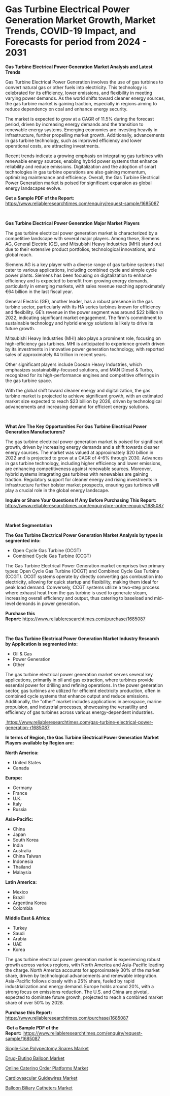 <p><h1>Gas Turbine Electrical Power Generation Market Growth, Market Trends, COVID-19 Impact, and Forecasts for period from 2024 - 2031</h1></p><p><strong>Gas Turbine Electrical Power Generation Market Analysis and Latest Trends</strong></p>
<p><p>Gas Turbine Electrical Power Generation involves the use of gas turbines to convert natural gas or other fuels into electricity. This technology is celebrated for its efficiency, lower emissions, and flexibility in meeting varying power demands. As the world shifts toward cleaner energy sources, the gas turbine market is gaining traction, especially in regions aiming to reduce dependency on coal and enhance energy security.</p><p>The market is expected to grow at a CAGR of 11.5% during the forecast period, driven by increasing energy demands and the transition to renewable energy systems. Emerging economies are investing heavily in infrastructure, further propelling market growth. Additionally, advancements in gas turbine technology, such as improved efficiency and lower operational costs, are attracting investments.</p><p>Recent trends indicate a growing emphasis on integrating gas turbines with renewable energy sources, enabling hybrid power systems that enhance reliability and reduce emissions. Digitalization and the adoption of smart technologies in gas turbine operations are also gaining momentum, optimizing maintenance and efficiency. Overall, the Gas Turbine Electrical Power Generation market is poised for significant expansion as global energy landscapes evolve.</p></p>
<p><strong>Get a Sample PDF of the Report:&nbsp;</strong> <a href="https://www.reliableresearchtimes.com/enquiry/request-sample/1685087?utm_campaign=1287&utm_medium=2&utm_source=Github&utm_content=ia&utm_term=16102024&utm_id=gas-turbine-electrical-power-generation">https://www.reliableresearchtimes.com/enquiry/request-sample/1685087</a></p>
<p>&nbsp;</p>
<p><strong>Gas Turbine Electrical Power Generation Major Market Players</strong></p>
<p><p>The gas turbine electrical power generation market is characterized by a competitive landscape with several major players. Among these, Siemens AG, General Electric (GE), and Mitsubishi Heavy Industries (MHI) stand out due to their extensive product portfolios, technological innovations, and global reach. </p><p>Siemens AG is a key player with a diverse range of gas turbine systems that cater to various applications, including combined cycle and simple cycle power plants. Siemens has been focusing on digitalization to enhance efficiency and is expected to benefit from growing energy demands, particularly in emerging markets, with sales revenue reaching approximately €64 billion in the last fiscal year. </p><p>General Electric (GE), another leader, has a robust presence in the gas turbine sector, particularly with its HA series turbines known for efficiency and flexibility. GE’s revenue in the power segment was around $22 billion in 2022, indicating significant market engagement. The firm's commitment to sustainable technology and hybrid energy solutions is likely to drive its future growth.</p><p>Mitsubishi Heavy Industries (MHI) also plays a prominent role, focusing on high-efficiency gas turbines. MHI is anticipated to experience growth driven by its investments in innovative power generation technology, with reported sales of approximately ¥4 trillion in recent years.</p><p>Other significant players include Doosan Heavy Industries, which emphasizes sustainability-focused solutions, and MAN Diesel & Turbo, recognized for its high-performance engines and competitive offerings in the gas turbine space. </p><p>With the global shift toward cleaner energy and digitalization, the gas turbine market is projected to achieve significant growth, with an estimated market size expected to reach $23 billion by 2026, driven by technological advancements and increasing demand for efficient energy solutions.</p></p>
<p>&nbsp;</p>
<p><strong>What Are The Key Opportunities For Gas Turbine Electrical Power Generation Manufacturers?</strong></p>
<p><p>The gas turbine electrical power generation market is poised for significant growth, driven by increasing energy demands and a shift towards cleaner energy sources. The market was valued at approximately $20 billion in 2022 and is projected to grow at a CAGR of 4-6% through 2030. Advances in gas turbine technology, including higher efficiency and lower emissions, are enhancing competitiveness against renewable sources. Moreover, hybrid systems integrating gas turbines with renewables are gaining traction. Regulatory support for cleaner energy and rising investments in infrastructure further bolster market prospects, ensuring gas turbines will play a crucial role in the global energy landscape.</p></p>
<p><strong>Inquire or Share Your Questions If Any Before Purchasing This Report:</strong> <a href="https://www.reliableresearchtimes.com/enquiry/pre-order-enquiry/1685087?utm_campaign=1287&utm_medium=2&utm_source=Github&utm_content=ia&utm_term=16102024&utm_id=gas-turbine-electrical-power-generation">https://www.reliableresearchtimes.com/enquiry/pre-order-enquiry/1685087</a></p>
<p>&nbsp;</p>
<p><strong>Market Segmentation</strong></p>
<p><strong>The Gas Turbine Electrical Power Generation Market Analysis by types is segmented into:</strong></p>
<p><ul><li>Open Cycle Gas Turbine (OCGT)</li><li>Combined Cycle Gas Turbine (CCGT)</li></ul></p>
<p><p>The Gas Turbine Electrical Power Generation market comprises two primary types: Open Cycle Gas Turbine (OCGT) and Combined Cycle Gas Turbine (CCGT). OCGT systems operate by directly converting gas combustion into electricity, allowing for quick startup and flexibility, making them ideal for peak load demand. Conversely, CCGT systems utilize a two-step process where exhaust heat from the gas turbine is used to generate steam, increasing overall efficiency and output, thus catering to baseload and mid-level demands in power generation.</p></p>
<p><strong>Purchase this Report:&nbsp;</strong><a href="https://www.reliableresearchtimes.com/purchase/1685087?utm_campaign=1287&utm_medium=2&utm_source=Github&utm_content=ia&utm_term=16102024&utm_id=gas-turbine-electrical-power-generation">https://www.reliableresearchtimes.com/purchase/1685087</a></p>
<p>&nbsp;</p>
<p><strong>The Gas Turbine Electrical Power Generation Market Industry Research by Application is segmented into:</strong></p>
<p><ul><li>Oil & Gas</li><li>Power Generation</li><li>Other</li></ul></p>
<p><p>The gas turbine electrical power generation market serves several key applications, primarily in oil and gas extraction, where turbines provide essential power for drilling and refining operations. In the power generation sector, gas turbines are utilized for efficient electricity production, often in combined cycle systems that enhance output and reduce emissions. Additionally, the "other" market includes applications in aerospace, marine propulsion, and industrial processes, showcasing the versatility and efficiency of gas turbines across various energy-dependent industries.</p></p>
<p><a href="https://www.reliableresearchtimes.com/gas-turbine-electrical-power-generation-r1685087?utm_campaign=1287&utm_medium=2&utm_source=Github&utm_content=ia&utm_term=16102024&utm_id=gas-turbine-electrical-power-generation">&nbsp;https://www.reliableresearchtimes.com/gas-turbine-electrical-power-generation-r1685087</a></p>
<p><strong>In terms of Region, the Gas Turbine Electrical Power Generation Market Players available by Region are:</strong></p>
<p>
    <p> <strong> North America: </strong>
        <ul>
            <li>United States</li>
            <li>Canada</li>
        </ul>
        </p> 
    <p> <strong> Europe: </strong>
        <ul>
            <li>Germany</li>
            <li>France</li>
            <li>U.K.</li>
            <li>Italy</li>
            <li>Russia</li>
        </ul>
        </p> 
    <p> <strong> Asia-Pacific: </strong>
        <ul>
            <li>China</li>
            <li>Japan</li>
            <li>South Korea</li>
            <li>India</li>
            <li>Australia</li>
            <li>China Taiwan</li>
            <li>Indonesia</li>
            <li>Thailand</li>
            <li>Malaysia</li>
        </ul>
        </p> 
    <p> <strong> Latin America: </strong>
        <ul>
            <li>Mexico</li>
            <li>Brazil</li>
            <li>Argentina Korea</li>
            <li>Colombia</li>
        </ul>
        </p> 
    <p> <strong> Middle East & Africa: </strong>
        <ul>
            <li>Turkey</li>
            <li>Saudi</li>
            <li>Arabia</li>
            <li>UAE</li>
            <li>Korea</li>
        </ul>
    </p>
    </p>
<p><p>The gas turbine electrical power generation market is experiencing robust growth across various regions, with North America and Asia-Pacific leading the charge. North America accounts for approximately 30% of the market share, driven by technological advancements and renewable integration. Asia-Pacific follows closely with a 25% share, fueled by rapid industrialization and energy demand. Europe holds around 20%, with a strong focus on emissions reduction. The U.S. and China are pivotal, expected to dominate future growth, projected to reach a combined market share of over 50% by 2028.</p></p>
<p><strong>Purchase this Report: </strong><a href="https://www.reliableresearchtimes.com/purchase/1685087?utm_campaign=1287&utm_medium=2&utm_source=Github&utm_content=ia&utm_term=16102024&utm_id=gas-turbine-electrical-power-generation">https://www.reliableresearchtimes.com/purchase/1685087</a></p>
<p>&nbsp;<strong>Get a Sample PDF of the Report:&nbsp;&nbsp;</strong><a href="https://www.reliableresearchtimes.com/enquiry/request-sample/1685087?utm_campaign=1287&utm_medium=2&utm_source=Github&utm_content=ia&utm_term=16102024&utm_id=gas-turbine-electrical-power-generation">https://www.reliableresearchtimes.com/enquiry/request-sample/1685087</a></p>
<p><strong></strong></p>
<p><p><a href="https://www.linkedin.com/pulse/single-use-polypectomy-snares-market-industry-landscape-growth-cbm5c?trk=public_post_embed_feed-article-content&utm_campaign=1287&utm_medium=2&utm_source=Github&utm_content=ia&utm_term=16102024&utm_id=gas-turbine-electrical-power-generation">Single-Use Polypectomy Snares Market</a></p><p><a href="https://www.linkedin.com/pulse/drug-eluting-balloon-market-size-type-itype-ii-product-treatment-b4vme?trk=public_post_embed_feed-article-content&utm_campaign=1287&utm_medium=2&utm_source=Github&utm_content=ia&utm_term=16102024&utm_id=gas-turbine-electrical-power-generation">Drug-Eluting Balloon Market</a></p><p><a href="https://github.com/julyju69/Market-Research-Report-List-5/blob/main/online-catering-order-platforms-market.md?utm_campaign=1287&utm_medium=2&utm_source=Github&utm_content=ia&utm_term=16102024&utm_id=gas-turbine-electrical-power-generation">Online Catering Order Platforms Market</a></p><p><a href="https://www.linkedin.com/pulse/global-cardiovascular-guidewires-industry-research-report-pq0df?trk=public_post_embed_feed-article-content&utm_campaign=1287&utm_medium=2&utm_source=Github&utm_content=ia&utm_term=16102024&utm_id=gas-turbine-electrical-power-generation">Cardiovascular Guidewires Market</a></p><p><a href="https://www.linkedin.com/pulse/global-balloon-biliary-catheters-market-focus-product-type-normal-3tzgc?trk=public_post_embed_feed-article-content&utm_campaign=1287&utm_medium=2&utm_source=Github&utm_content=ia&utm_term=16102024&utm_id=gas-turbine-electrical-power-generation">Balloon Biliary Catheters Market</a></p></p>